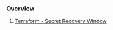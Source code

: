 ### Overview

1. [Terraform - Secret Recovery Window](https://github.com/terraform-providers/terraform-provider-aws/issues/5127#issuecomment-415029897)